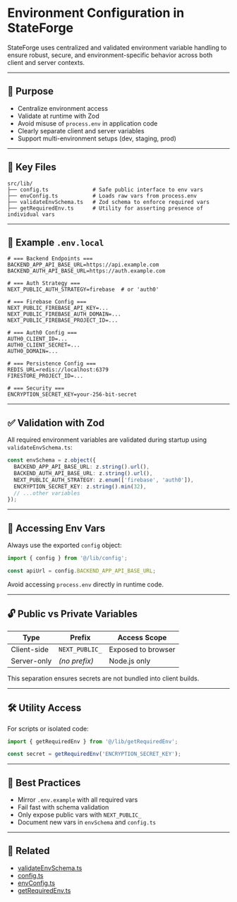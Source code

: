 # Environment Configuration in StateForge

StateForge uses centralized and validated environment variable handling to ensure robust, secure, and environment-specific behavior across both client and server contexts.

---

## 🎯 Purpose

- Centralize environment access
- Validate at runtime with Zod
- Avoid misuse of `process.env` in application code
- Clearly separate client and server variables
- Support multi-environment setups (dev, staging, prod)

---

## 📁 Key Files

```
src/lib/
├── config.ts              # Safe public interface to env vars
├── envConfig.ts           # Loads raw vars from process.env
├── validateEnvSchema.ts   # Zod schema to enforce required vars
├── getRequiredEnv.ts      # Utility for asserting presence of individual vars
```

---

## 🧪 Example `.env.local`

```env
# === Backend Endpoints ===
BACKEND_APP_API_BASE_URL=https://api.example.com
BACKEND_AUTH_API_BASE_URL=https://auth.example.com

# === Auth Strategy ===
NEXT_PUBLIC_AUTH_STRATEGY=firebase  # or 'auth0'

# === Firebase Config ===
NEXT_PUBLIC_FIREBASE_API_KEY=...
NEXT_PUBLIC_FIREBASE_AUTH_DOMAIN=...
NEXT_PUBLIC_FIREBASE_PROJECT_ID=...

# === Auth0 Config ===
AUTH0_CLIENT_ID=...
AUTH0_CLIENT_SECRET=...
AUTH0_DOMAIN=...

# === Persistence Config ===
REDIS_URL=redis://localhost:6379
FIRESTORE_PROJECT_ID=...

# === Security ===
ENCRYPTION_SECRET_KEY=your-256-bit-secret
```

---

## ✅ Validation with Zod

All required environment variables are validated during startup using `validateEnvSchema.ts`:

```ts
const envSchema = z.object({
  BACKEND_APP_API_BASE_URL: z.string().url(),
  BACKEND_AUTH_API_BASE_URL: z.string().url(),
  NEXT_PUBLIC_AUTH_STRATEGY: z.enum(['firebase', 'auth0']),
  ENCRYPTION_SECRET_KEY: z.string().min(32),
  // ...other variables
});
```

---

## 🔐 Accessing Env Vars

Always use the exported `config` object:

```ts
import { config } from '@/lib/config';

const apiUrl = config.BACKEND_APP_API_BASE_URL;
```

Avoid accessing `process.env` directly in runtime code.

---

## 🔓 Public vs Private Variables

| Type                | Prefix             | Access Scope       |
|---------------------|--------------------|--------------------|
| Client-side         | `NEXT_PUBLIC_`      | Exposed to browser |
| Server-only         | _(no prefix)_       | Node.js only       |

This separation ensures secrets are not bundled into client builds.

---

## 🛠 Utility Access

For scripts or isolated code:

```ts
import { getRequiredEnv } from '@/lib/getRequiredEnv';

const secret = getRequiredEnv('ENCRYPTION_SECRET_KEY');
```

---

## 🧠 Best Practices

- Mirror `.env.example` with all required vars
- Fail fast with schema validation
- Only expose public vars with `NEXT_PUBLIC_`
- Document new vars in `envSchema` and `config.ts`

---

## 🔗 Related

- [validateEnvSchema.ts](../lib/validateEnvSchema.ts)
- [config.ts](../lib/config.ts)
- [envConfig.ts](../lib/envConfig.ts)
- [getRequiredEnv.ts](../lib/getRequiredEnv.ts)